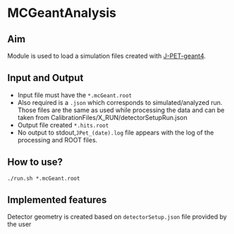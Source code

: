 # MCGeantAnalysis

## Aim
Module is used to load a simulation files created with [J-PET-geant4](https://github.com/JPETTomography/J-PET-geant4). 

## Input and Output
- Input file must have the `*.mcGeant.root`  
- Also required is a `.json` which corresponds to simulated/analyzed run.
Those files are the same as used while processing the data and can be taken from CalibrationFiles/X_RUN/detectorSetupRun.json
- Output file created   `*.hits.root`  
- No output to stdout,`JPet_(date).log` file appears with the log of the processing and ROOT files.

## How to use?
`./run.sh *.mcGeant.root`

## Implemented features
Detector geometry is created based on `detectorSetup.json` file provided by the user
